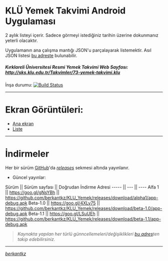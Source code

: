 
 
# KLÜ Yemek Takvimi Android Uygulaması 

2 aylık listeyi içerir. Sadece görmeyi istediğiniz tarihin üzerine dokunmanız yeterli olacaktır.

Uygulamanın ana çalışma mantığı JSON'u parçalayarak listemektir. Asıl JSON listesi [bu adreste](https://berkantkz.github.io/KLU_Yemek/list.json) bulunabilir.

##### *Kırklareli Üniversitesi Resmi Yemek Takvimi Web Sayfası:* http://sks.klu.edu.tr/Takvimler/73-yemek-takvimi.klu


İnşa durumu: [![Build Status](https://travis-ci.org/berkantkz/KLU_Yemek.svg?branch=master)](https://travis-ci.org/berkantkz/KLU_Yemek)


----------


# <i class="icon-picture"></i> Ekran Görüntüleri:

- [Ana ekran](https://i.hizliresim.com/NODvpO.png) 
- [Liste](https://i.hizliresim.com/ROD7P1.png)

----------


# <i class="icon-download"></i> İndirmeler

Her bir sürüm [GitHub](https://github.com/berkantkz/KLU_Yemek)'da *[releases](https://github.com/berkantkz/KLU_Yemek/releases)* sekmesi altında yayınlanır. 

- Güncel yayınlar:

Sürüm		|| Sürüm sayfası 			|| Doğrudan İndirme Adresi
----- 		|| ---   					|| ---- 
Alfa 1 		|| https://goo.gl/gNsYBh 	|| https://github.com/berkantkz/KLU_Yemek/releases/download/alpha1/app-debug.apk
Beta-1.0    || https://goo.gl/4XLy75   	|| https://github.com/berkantkz/KLU_Yemek/releases/download/beta-1.0/app-debug.apk
Beta-1.1	|| https://goo.gl/LSuUEh    || https://github.com/berkantkz/KLU_Yemek/releases/download/beta-1.1/app-debug.apk


> _Kaynakta yapılan her türlü günncellemeleri/değişiklikleri [bu adres](https://github.com/berkantkz/KLU_Yemek/commits/master)ten takip edebilirsiniz._


----------


[_berkantkz_](https://berkantkz.github.io)
